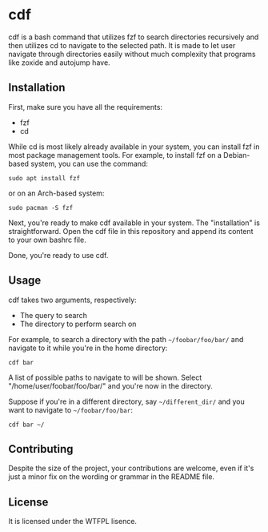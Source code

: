 # cdf
cdf is a bash command that utilizes fzf to search directories recursively and then utilizes cd to navigate to the selected path.
It is made to let user navigate through directories easily without much complexity that programs like zoxide and autojump have.

## Installation
First, make sure you have all the requirements:
- fzf
- cd

While cd is most likely already available in your system, you can install fzf in most package management tools.
For example, to install fzf on a Debian-based system, you can use the command:
```
sudo apt install fzf
```
or on an Arch-based system:
```
sudo pacman -S fzf
```

Next, you're ready to make cdf available in your system. The "installation" is straightforward. 
Open the cdf file in this repository and append its content to your own bashrc file.

Done, you're ready to use cdf.

## Usage
cdf takes two arguments, respectively:
- The query to search
- The directory to perform search on

For example, to search a directory with the path `~/foobar/foo/bar/` and navigate to it while you're in the home directory:
```
cdf bar
```
A list of possible paths to navigate to will be shown. Select "/home/user/foobar/foo/bar/" and you're now in the directory.

Suppose if you're in a different directory, say `~/different_dir/` and you want to navigate to `~/foobar/foo/bar`:
```
cdf bar ~/
```

## Contributing
Despite the size of the project, your contributions are welcome, even if it's just a minor fix on the wording or grammar in the README file.

## License
It is licensed under the WTFPL lisence.
